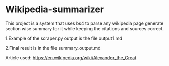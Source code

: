 # Wikipedia-summarizer

This project is a system that uses bs4 to parse any wikipedia page generate section wise summary for it while keeping the citations and sources correct.

1.Example of the scraper.py output is the file output1.md

2.Final result is in the file summary_output.md

Article used: https://en.wikipedia.org/wiki/Alexander_the_Great
